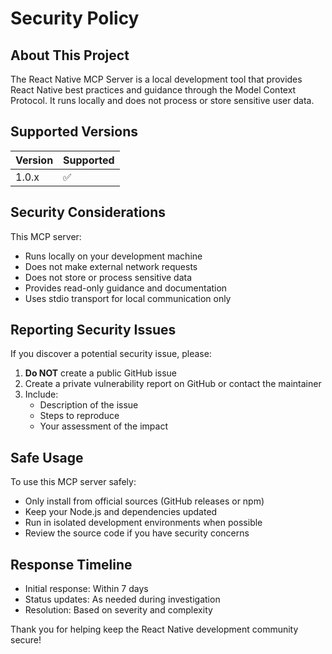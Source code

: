 # Security Policy

## About This Project

The React Native MCP Server is a local development tool that provides React Native best practices and guidance through the Model Context Protocol. It runs locally and does not process or store sensitive user data.

## Supported Versions

| Version | Supported          |
| ------- | ------------------ |
| 1.0.x   | :white_check_mark: |

## Security Considerations

This MCP server:

- Runs locally on your development machine
- Does not make external network requests
- Does not store or process sensitive data
- Provides read-only guidance and documentation
- Uses stdio transport for local communication only

## Reporting Security Issues

If you discover a potential security issue, please:

1. **Do NOT** create a public GitHub issue
2. Create a private vulnerability report on GitHub or contact the maintainer
3. Include:
   - Description of the issue
   - Steps to reproduce
   - Your assessment of the impact

## Safe Usage

To use this MCP server safely:

- Only install from official sources (GitHub releases or npm)
- Keep your Node.js and dependencies updated
- Run in isolated development environments when possible
- Review the source code if you have security concerns

## Response Timeline

- Initial response: Within 7 days
- Status updates: As needed during investigation
- Resolution: Based on severity and complexity

Thank you for helping keep the React Native development community secure!
